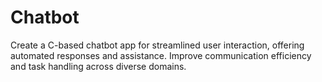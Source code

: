 # Chatbot
Create a C-based chatbot app for streamlined user interaction, offering automated responses and assistance. Improve communication efficiency and task handling across diverse domains.
